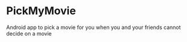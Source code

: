 PickMyMovie
===========

Android app to pick a movie for you when you and your friends cannot decide on a movie
